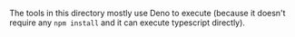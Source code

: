 The tools in this directory mostly use Deno to execute (because it doesn't
require any `npm install` and it can execute typescript directly).
